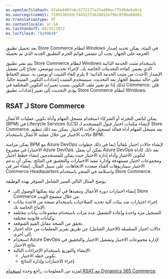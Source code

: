 ```yaml
---
ms.openlocfilehash: 97abe606fa6c5772177a33ad00ecf75d9de6a9cb
ms.sourcegitcommit: 719553652dcf44322f1628d12e79bc870ba0ddd1
ms.translationtype: HT
ms.contentlocale: ar-SA
ms.lasthandoff: 08/15/2022
ms.locfileid: "9299649"
---
```

بعد تحميل تطبيق Store Commerce لنظام Windows في البيئة، يمكن تحديد إصدار الحزمة على الجهاز. يجب أن تتضمن قوائم الحزم التطبيق الجديد الذي تم تحميله. 

يتم نشر تطبيق Store Commerce لنظام Windows باستخدام مثبت الخدمة الذاتية الذي يضمن كفاءة التحديثات الخاصة بك. لإجراء تحديث موضعي، تحتاج إلى تشغيل الإصدار الأحدث من مثبت الخدمة الذاتية؛ لا يلزم إلغاء التثبيت أو يوصى به. سيتم الحفاظ على حالة تنشيط الجهاز بعد التحديث. سيستخدم المثبت إعدادات التكوين المثبتة حالياً، لذلك إذا تم تغيير ملف التكوين بسبب تغييرات التكوين المختلفة في Commerce، فلن يؤدي التحديث إلى تغيير إعدادات تطبيق Store Commerce لنظام Windows. 
 
## <a name="rsat-for-store-commerce"></a>RSAT لـ Store Commerce
يمكن لبائعي التجزئة أو الشركاء استخدام مسجل المهام وأداة تكوين عمليات الأعمال (BPM) في Lifecycle Services (LCS) لإنشاء مكتبات اختبار قبول المستخدم لـ Store Commerce. يعد مسجل المهام أداة فعالة لتسجيل حالات الاختبار. يمكن بعد ذلك تنظيم حالات الاختبار من خلال عملية الأعمال باستخدام BPM. 

يمكن مزامنة BPM مع Azure DevOps لإنشاء حالات اختبار تلقائياً (بما في ذلك خطوات الاختبار) في مشروع Azure DevOps. يمكن أن يعمل Azure DevOps بعد ذلك كأداة لتكوين الاختبار وأداة إدارة الاختبار حيث يمكن للمستخدمين إنشاء خطط اختبار ومجموعات اختبار مستهدفة وإدارة تنفيذ الاختبارات والتحقيق في النتائج. يمكن أن يدعم الاختبار سيناريوهات القناة متعددة الاتجاهات، على سبيل المثال، إنشاء أمر في Commerce Headquarters واستلامه في المتجر باستخدام Store Commerce. 

يوضح المثال التالي السير الشامل المتوفر بهذه الوظيفة: 

- إنشاء اختبارات دورة الأعمال وتنفيذها في أي بيئة يمكنها الوصول إلى Store Commerce من خلال متصفح الويب. 
- إجراء اختبارات ضد بيئات آلية تحديد الصلاحيات باستخدام نسخة من قاعدة بيانات الإنتاج الخاصة بك. 
- التسجيل مرة واحدة وإعادة التشغيل عدة مرات باستخدام مجموعات بيانات مختلفة وكيانات قانونية مختلفة. 
- تحقق من الصحة مقابل القيم المتوقعة. 
- حالات اختبار السلسلة (الاختبار الشامل) عن طريق تمرير المعلمات من حالة اختبار إلى أخرى. 
- استخدام Azure DevOps لإدارة مجموعات الاختبار وتشغيل الاختبار والتحقيق في نتائج الاختبار. 
- الإنشاء والتوزيع باستخدام الإجراءات التالية: 
    - تكوين خطة الاختبار. 
    - إجراء الاختبارات وإدارة النتائج. 

لمزيد من المعلومات، راجع وحدة [استخدام RSAT مع Dynamics 365 Commerce](/learn/modules/use-regression-suite-automation-tool-rsat/?azure-portal=true).

